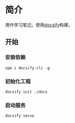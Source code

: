 # 简介

用作学习笔记。使用[docsify](https://docsify.js.org/#/zh-cn/quickstart)构建。

## 开始

### 安装依赖

```shell
npm i docsify-cli -g
```

### 初始化工程

```shell
docsify init ./docs
```

### 启动服务

```shell
docsify serve
```
